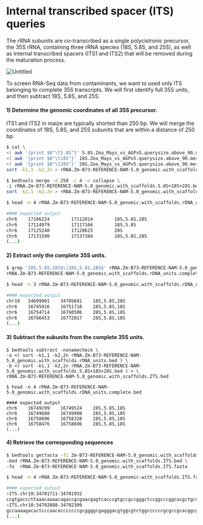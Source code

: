 # Internal transcribed spacer (ITS) queries

The rRNA subunits are co-transcribed as a single polycistronic precursor, the 35S rRNA, containing three rRNA species (18S, 5.8S, and 25S), as well as internal transcribed spacers (ITS1 and ITS2) that will be removed during the maturation process. 

![Untitled](https://github.com/user-attachments/assets/3d6f063c-ef3a-4c6e-83ba-fcd27b9eb754)

To screen RNA-Seq data from contaminants, we want to used only ITS belonging to complete 35S transcripts. We will first identify full 35S units, and then subtract 18S, 5.8S, and 25S.


#### 1) Determine the genomic coordinates of all 35S precursor.

ITS1 and ITS2 in maize are typically shorted than 250 bp.
We will merge the coordinates of 18S, 5.8S, and 25S subunits that are within a distance of 250 bp.

```bash
$ cat \
<( awk '{print $0"\t5.8S"}' 5.8S.Zea_Mays_vs_AGPv5.querysize.above_90.merged.bed) \
<( awk '{print $0"\t18S"}' 18S.Zea_Mays_vs_AGPv5.querysize.above_90.merged.bed) \
<( awk '{print $0"\t28S"}' 28S.Zea_Mays_vs_AGPv5.querysize.above_90.merged.bed) | cut -f 1-3,7 | \
sort -k1,1 -k2,2n > rRNA.Zm-B73-REFERENCE-NAM-5.0_genomic.with_scaffolds.5.8S+18S+28S.bed

$ bedtools merge -d 250 -c 4 -o collapse \
-i rRNA.Zm-B73-REFERENCE-NAM-5.0_genomic.with_scaffolds.5.8S+18S+28S.bed | \
sort -k1,1 -k2,2n > rRNA.Zm-B73-REFERENCE-NAM-5.0_genomic.with_scaffolds.rDNA_units.bed

$ head -n 4 rRNA.Zm-B73-REFERENCE-NAM-5.0_genomic.with_scaffolds.rDNA_units.bed

#### expected output
chr6    17106224        17112014        18S,5.8S,28S
chr6    17114979        17117166        18S,5.8S
chr6    17125248        17128625        28S
chr6    17131590        17137384        18S,5.8S,28S
(...)
```

#### 2) Extract only the complete 35S  units.

```bash
$ grep '28S,5.8S,18S$\|18S,5.8S,28S$' rRNA.Zm-B73-REFERENCE-NAM-5.0_genomic.with_scaffolds.rDNA_units.bed > \
rRNA.Zm-B73-REFERENCE-NAM-5.0_genomic.with_scaffolds.rDNA_units.complete.bed

$ head -n 3 rRNA.Zm-B73-REFERENCE-NAM-5.0_genomic.with_scaffolds.rDNA_units.complete.bed

#### expected output
chr10	34699901	34705691	18S,5.8S,28S
chr6	16745916	16751710	28S,5.8S,18S
chr6	16754714	16760506	28S,5.8S,18S
chr6	16766453	16772017	28S,5.8S,18S
(...)
```

#### 3) Subtract the subunits from the complete 35S  units.
```
$ bedtools subtract -nonamecheck \
-a <( sort -k1,1 -k2,2n rRNA.Zm-B73-REFERENCE-NAM-5.0_genomic.with_scaffolds.rDNA_units.bed ) \
-b <( sort -k1,1 -k2,2n rRNA.Zm-B73-REFERENCE-NAM-5.0_genomic.with_scaffolds.5.8S+18S+28S.bed ) > \
rRNA.Zm-B73-REFERENCE-NAM-5.0_genomic.with_scaffolds.ITS.bed

$ head -n 4 rRNA.Zm-B73-REFERENCE-NAM-5.0_genomic.with_scaffolds.rDNA_units.complete.bed

#### expected output
chr6	16749299	16749524	28S,5.8S,18S
chr6	16749680	16749900	28S,5.8S,18S
chr6	16758096	16758320	28S,5.8S,18S
chr6	16758476	16758696	28S,5.8S,18S
(...)
```

#### 4) Retrieve the corresponding sequences
```bash
$ bedtools getfasta -fi Zm-B73-REFERENCE-NAM-5.0_genomic.with_scaffolds.no_names.fasta \
-bed rRNA.Zm-B73-REFERENCE-NAM-5.0_genomic.with_scaffolds.ITS.bed \
-fo  rRNA.Zm-B73-REFERENCE-NAM-5.0_genomic.with_scaffolds.ITS.fasta

$ head -n 4 rRNA.Zm-B73-REFERENCE-NAM-5.0_genomic.with_scaffolds.ITS.fasta

#### expected output
>ITS.chr10:34701711-34701932
ccgtgacccttaaacaaaacagaccgcgaacgagtcacccgtgccgccgggctccggcccggcacgctgccccccccgaacctcccgcggggaaggggggggacgctaaaaagaacccacggcgccccgggcgccaaggaacaccagtactacctcctgccccgcggagcggtcggcccgccttccgctcccagggcagcggttacaccttaatcgacacg
>ITS.chr10:34702088-34702309
gccaaaagacactcccaacacccccccgcggggcgagggacgtggcgtctggccccccgcgccgcacggcgaggtgggccgaagcaggggctgccggcgaaccgcgccgggcgcagcacgtggtgggcgacatcaagttgttctcggtgcagcgtcccggcgcgcggccggccattcggccctaaggacccatcgagcgaccgagcttgccctcggaccgc
(...)
```
